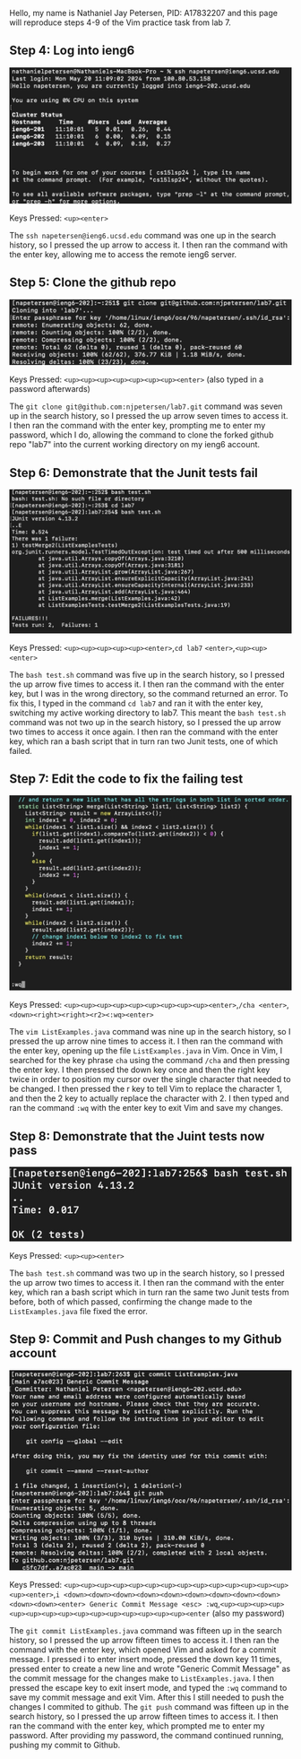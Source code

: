 Hello, my name is Nathaniel Jay Petersen, PID: A17832207 and this page will reproduce steps 4-9 of the Vim practice task from lab 7.

## Step 4: Log into ieng6

![Image](step4.jpg)

Keys Pressed: `<up><enter>`

The `ssh napetersen@ieng6.ucsd.edu` command was one up in the search history, so I pressed the up arrow to access it. I then ran the command with the enter key, allowing me to access the remote ieng6 server.

## Step 5: Clone the github repo

![Image](step5.jpg)

Keys Pressed: `<up><up><up><up><up><up><up><enter>` (also typed in a password afterwards)

The `git clone git@github.com:njpetersen/lab7.git` command was seven up in the search history, so I pressed the up arrow seven times to access it. I then ran the command with the enter key, prompting me to enter my password, which I do, allowing the command to clone the forked github repo "lab7" into the current working directory on my ieng6 account.

## Step 6: Demonstrate that the Junit tests fail

![Image](step6.jpg)

Keys Pressed: `<up><up><up><up><up><enter>`,`cd lab7` `<enter>`,`<up><up><enter>`

The `bash test.sh` command was five up in the search history, so I pressed the up arrow five times to access it. I then ran the command with the enter key, but I was in the wrong directory, so the command returned an error. To fix this, I typed in the command `cd lab7` and ran it with the enter key, switching my active working directory to lab7. This meant the `bash test.sh` command was not two up in the search history, so I pressed the up arrow two times to access it once again. I then ran the command with the enter key, which ran a bash script that in turn ran two Junit tests, one of which failed.

## Step 7: Edit the code to fix the failing test

![Image](step7.jpg)

Keys Pressed: `<up><up><up><up><up><up><up><up><up><enter>`,`/cha <enter>`,`<down><right><right><r2><:wq><enter>`

The `vim ListExamples.java` command was nine up in the search history, so I pressed the up arrow nine times to access it. I then ran the command with the enter key, opening up the file `ListExamples.java` in Vim. Once in Vim, I searched for the key phrase `cha` using the command `/cha` and then pressing the enter key. I then pressed the down key once and then the right key twice in order to position my cursor over the single character that needed to be changed. I then pressed the r key to tell Vim to replace the character 1, and then the 2 key to actually replace the character with 2. I then typed and ran the command `:wq` with the enter key to exit Vim and save my changes.

## Step 8: Demonstrate that the Juint tests now pass

![Image](step8.jpg)

Keys Pressed: `<up><up><enter>`

The `bash test.sh` command was two up in the search history, so I pressed the up arrow two times to access it. I then ran the command with the enter key, which ran a bash script which in turn ran the same two Junit tests from before, both of which passed, confirming the change made to the `ListExamples.java` file fixed the error.

## Step 9: Commit and Push changes to my Github account

![Image](step9.jpg)

Keys Pressed: `<up><up><up><up><up><up><up><up><up><up><up><up><up><up><up><enter>`,`i <down><down><down><down><down><down><down><down><down><down><down><enter> Generic Commit Message <esc> :wq`,`<up><up><up><up><up><up><up><up><up><up><up><up><up><up><up><enter` (also my password)

The `git commit ListExamples.java` command was fifteen up in the search history, so I pressed the up arrow fifteen times to access it. I then ran the command with the enter key, which opened Vim and asked for a commit message. I pressed i to enter insert mode, pressed the down key 11 times, pressed enter to create a new line and wrote "Generic Commit Message" as the commit message for the changes make to `ListExamples.java`. I then pressed the escape key to exit insert mode, and typed the `:wq` command to save my commit message and exit Vim. After this I still needed to push the changes I commited to github. The `git push` command was fifteen up in the search history, so I pressed the up arrow fifteen times to access it. I then ran the command with the enter key, which prompted me to enter my password. After providing my password, the command continued running, pushing my commit to Github.
